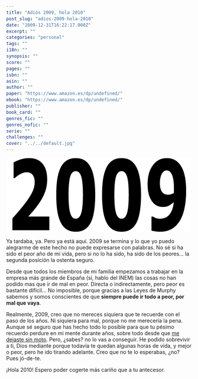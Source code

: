 ```yaml
---
title: "Adiós 2009, hola 2010"
post_slug: "adios-2009-hola-2010"
date: "2009-12-31T16:22:17.000Z"
excerpt: ""
categories: "personal"
tags: ""
i18n: ""
synopsis: ""
score: ""
pages: ""
isbn: ""
asin: ""
author: ""
paper: "https://www.amazon.es/dp/undefined/"
ebook: "https://www.amazon.es/dp/undefined/"
publisher: ""
book_card: ""
genres_fic: ""
genres_nofic: ""
serie: ""
challenges: ""
cover: "../../default.jpg"
---
```


[![](images/2009.png "2009")](http://fjp.es/wp-content/uploads/2009.png)

Ya tardaba, ya. Pero ya está aquí. 2009 se termina y lo que yo puedo alegrarme de este hecho no puede expresarse con palabras. No sé si ha sido el peor año de mi vida, pero si no lo ha sido, ha sido de los peores... la segunda posición la ostenta seguro.

Desde que todos los miembros de mi familia empezamos a trabajar en la empresa más grande de España (sí, hablo del INEM) las cosas no han podido mas que ir de mal en peor. Directa o indirectamente, pero peor es bastante difícil... No imposible, porque gracias a las Leyes de Murphy sabemos y somos conscientes de que **siempre puede ir todo a peor, por mal que vaya**.

Realmente, 2009, creo que no mereces siquiera que te recuerde con el paso de los años. Ni siquiera para mal, porque no me merecería la pena. Aunque sé seguro que has hecho todo lo posible para que tu pésimo recuerdo perdure en mi mente durante años, sobre todo desde que [me dejaste sin moto](http://fjp.es/mi-vieja-moto-descanse-en-paz/). Pero, ¿sabes? no lo vas a conseguir. He podido sobrevivir a ti, Dios mediante porque todavía te quedan algunas horas de vida, y mejor o peor, pero he ido tirando adelante. Creo que no te lo esperabas, ¿no? Pues jó-de-te.

¡Hola 2010! Espero poder cogerte más cariño que a tu antecesor.
